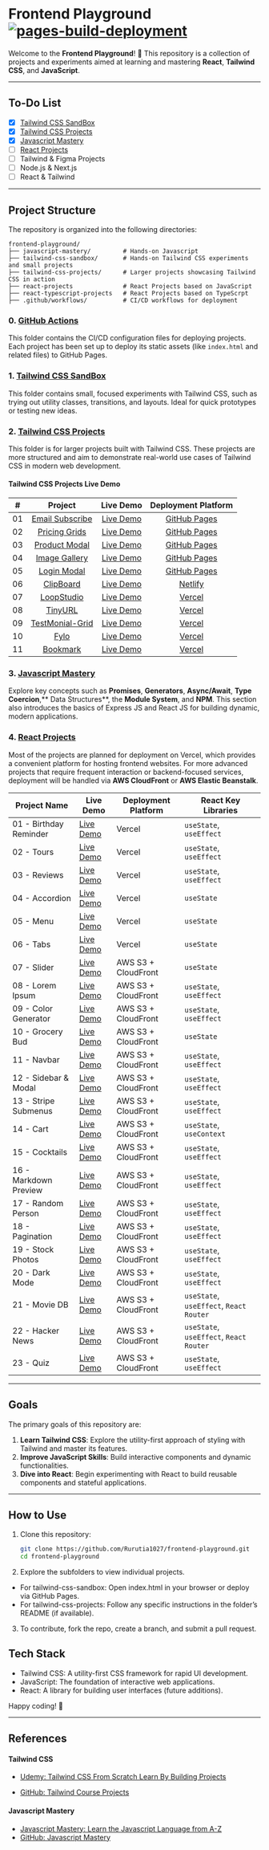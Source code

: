 # Frontend Playground [![pages-build-deployment](https://github.com/Rurutia1027/frontend-playground/actions/workflows/pages/pages-build-deployment/badge.svg)](https://github.com/Rurutia1027/frontend-playground/actions/workflows/pages/pages-build-deployment)

Welcome to the **Frontend Playground**! 🎨 This repository is a collection of projects and experiments aimed at learning and mastering **React**, **Tailwind CSS**, and **JavaScript**.

---

## To-Do List

- [x] [Tailwind CSS SandBox](./tailwind-css-sandbox/)
- [x] [Tailwind CSS Projects](./tailwind-css-projects/)
- [x] [Javascript Mastery](./javascript-mastery/)
- [ ] [React Projects](./javascript-complete-course)
- [ ] Tailwind & Figma Projects
- [ ] Node.js & Next.js
- [ ] React & Tailwind

---

## Project Structure

The repository is organized into the following directories:

```
frontend-playground/
├── javascript-mastery/         # Hands-on Javascript
├── tailwind-css-sandbox/       # Hands-on Tailwind CSS experiments and small projects
├── tailwind-css-projects/      # Larger projects showcasing Tailwind CSS in action
├── react-projects              # React Projects based on JavaScript
├── react-typescript-projects   # React Projects based on TypeScrpt
├── .github/workflows/          # CI/CD workflows for deployment
```

### 0. [GitHub Actions](https://github.com/Rurutia1027/frontend-playground/actions)

This folder contains the CI/CD configuration files for deploying projects. Each project has been set up to deploy its static assets (like `index.html` and related files) to GitHub Pages.

### 1. [Tailwind CSS SandBox](https://rurutia1027.github.io/frontend-playground/tailwind-css-sandbox/index.html)

This folder contains small, focused experiments with Tailwind CSS, such as trying out utility classes, transitions, and layouts. Ideal for quick prototypes or testing new ideas.

### 2. [Tailwind CSS Projects](./tailwind-css-projects/)

This folder is for larger projects built with Tailwind CSS. These projects are more structured and aim to demonstrate real-world use cases of Tailwind CSS in modern web development.

#### Tailwind CSS Projects Live Demo

|  #  |                                                               Project                                                               |                                                           Live Demo                                                           |            Deployment Platform             |
| :-: | :---------------------------------------------------------------------------------------------------------------------------------: | :---------------------------------------------------------------------------------------------------------------------------: | :----------------------------------------: |
| 01  | [Email Subscribe](https://github.com/Rurutia1027/frontend-playground/tree/main/tailwind-css-projects/mini-projects/email-subscribe) | [Live Demo](https://rurutia1027.github.io/frontend-playground/tailwind-css-projects/mini-projects/email-subscribe/index.html) | [GitHub Pages ](https://pages.github.com/) |
| 02  |   [Pricing Grids](https://github.com/Rurutia1027/frontend-playground/tree/main/tailwind-css-projects/mini-projects/pricing-cards)   |  [Live Demo](https://rurutia1027.github.io/frontend-playground/tailwind-css-projects/mini-projects/pricing-cards/index.html)  | [GitHub Pages ](https://pages.github.com/) |
| 03  |   [Product Modal](https://github.com/Rurutia1027/frontend-playground/tree/main/tailwind-css-projects/mini-projects/product-modal)   |  [Live Demo](https://rurutia1027.github.io/frontend-playground/tailwind-css-projects/mini-projects/product-modal/index.html)  | [GitHub Pages ](https://pages.github.com/) |
| 04  |   [Image Gallery](https://github.com/Rurutia1027/frontend-playground/tree/main/tailwind-css-projects/mini-projects/image-gallery)   |  [Live Demo](https://rurutia1027.github.io/frontend-playground/tailwind-css-projects/mini-projects/image-gallery/index.html)  | [GitHub Pages ](https://pages.github.com/) |
| 05  |     [Login Modal](https://github.com/Rurutia1027/frontend-playground/tree/main/tailwind-css-projects/mini-projects/login-modal)     |   [Live Demo](https://rurutia1027.github.io/frontend-playground/tailwind-css-projects/mini-projects/login-modal/index.html)   | [GitHub Pages ](https://pages.github.com/) |
| 06  |     [ClipBoard](https://github.com/Rurutia1027/frontend-playground/tree/main/tailwind-css-projects/website-projects/clipboard)      |                                 [Live Demo](https://tailwind-website-clipboard.netlify.app/)                                  |    [Netlify](https://app.netlify.com/)     |
| 07  |     [LoopStudio](https://github.com/Rurutia1027/frontend-playground/tree/main/tailwind-css-projects/website-projects/clipboard)     |                                   [Live Demo](https://frontend-playground-five.vercel.app/)                                   |       [Vercel](https://vercel.com/)        |
| 08  |                [TinyURL](https://github.com/Rurutia1027/frontend-playground/tree/main/tailwind-css-projects/shortly)                |                                   [Live Demo](https://frontend-playground-wi4d.vercel.app/)                                   |       [Vercel](https://vercel.com/)        |
| 09  |        [TestMonial-Grid](https://github.com/Rurutia1027/frontend-playground/tree/main/tailwind-css-projects/testmonial-grid)        |                                [Live Demo](https://frontend-playground-testmonial.vercel.app/)                                |       [Vercel](https://vercel.com/)        |
| 10  |                   [Fylo](https://github.com/Rurutia1027/frontend-playground/tree/main/tailwind-css-projects/fylo)                   |                                   [Live Demo](https://frontend-playground-j5jl.vercel.app/)                                   |       [Vercel](https://vercel.com/)        |
| 11  |               [Bookmark](https://github.com/Rurutia1027/frontend-playground/tree/main/tailwind-css-projects/bookmark)               |                                   [Live Demo](https://frontend-playground-lftt.vercel.app/)                                   |       [Vercel](https://vercel.com/)        |

### 3. [Javascript Mastery](./javascript-mastery)

Explore key concepts such as **Promises**, **Generators**, **Async/Await**, **Type Coercion**,** Data Structures**, the **Module System**, and **NPM**. This section also introduces the basics of Express JS and React JS for building dynamic, modern applications.

### 4. [React Projects](./react-projects/react-projects/)

Most of the projects are planned for deployment on Vercel, which provides a convenient platform for hosting frontend websites. For more advanced projects that require frequent interaction or backend-focused services, deployment will be handled via **AWS CloudFront** or **AWS Elastic Beanstalk**.

| Project Name           | Live Demo                                                   | Deployment Platform | React Key Libraries                     |
| ---------------------- | ----------------------------------------------------------- | ------------------- | --------------------------------------- |
| 01 - Birthday Reminder | [Live Demo](https://birthday-reminder-teal-chi.vercel.app/) | Vercel              | `useState`, `useEffect`                 |
| 02 - Tours             | [Live Demo](http://your-cloudfront-url)                     | Vercel              | `useState`, `useEffect`                 |
| 03 - Reviews           | [Live Demo](http://your-cloudfront-url)                     | Vercel              | `useState`, `useEffect`                 |
| 04 - Accordion         | [Live Demo](http://your-cloudfront-url)                     | Vercel              | `useState`                              |
| 05 - Menu              | [Live Demo](http://your-cloudfront-url)                     | Vercel              | `useState`                              |
| 06 - Tabs              | [Live Demo](http://your-cloudfront-url)                     | Vercel              | `useState`                              |
| 07 - Slider            | [Live Demo](http://your-cloudfront-url)                     | AWS S3 + CloudFront | `useState`                              |
| 08 - Lorem Ipsum       | [Live Demo](http://your-cloudfront-url)                     | AWS S3 + CloudFront | `useState`, `useEffect`                 |
| 09 - Color Generator   | [Live Demo](http://your-cloudfront-url)                     | AWS S3 + CloudFront | `useState`, `useEffect`                 |
| 10 - Grocery Bud       | [Live Demo](http://your-cloudfront-url)                     | AWS S3 + CloudFront | `useState`                              |
| 11 - Navbar            | [Live Demo](http://your-cloudfront-url)                     | AWS S3 + CloudFront | `useState`, `useEffect`                 |
| 12 - Sidebar & Modal   | [Live Demo](http://your-cloudfront-url)                     | AWS S3 + CloudFront | `useState`, `useEffect`                 |
| 13 - Stripe Submenus   | [Live Demo](http://your-cloudfront-url)                     | AWS S3 + CloudFront | `useState`, `useEffect`                 |
| 14 - Cart              | [Live Demo](http://your-cloudfront-url)                     | AWS S3 + CloudFront | `useState`, `useContext`                |
| 15 - Cocktails         | [Live Demo](http://your-cloudfront-url)                     | AWS S3 + CloudFront | `useState`, `useEffect`                 |
| 16 - Markdown Preview  | [Live Demo](http://your-cloudfront-url)                     | AWS S3 + CloudFront | `useState`, `useEffect`                 |
| 17 - Random Person     | [Live Demo](http://your-cloudfront-url)                     | AWS S3 + CloudFront | `useState`, `useEffect`                 |
| 18 - Pagination        | [Live Demo](http://your-cloudfront-url)                     | AWS S3 + CloudFront | `useState`, `useEffect`                 |
| 19 - Stock Photos      | [Live Demo](http://your-cloudfront-url)                     | AWS S3 + CloudFront | `useState`, `useEffect`                 |
| 20 - Dark Mode         | [Live Demo](http://your-cloudfront-url)                     | AWS S3 + CloudFront | `useState`, `useEffect`                 |
| 21 - Movie DB          | [Live Demo](http://your-cloudfront-url)                     | AWS S3 + CloudFront | `useState`, `useEffect`, `React Router` |
| 22 - Hacker News       | [Live Demo](http://your-cloudfront-url)                     | AWS S3 + CloudFront | `useState`, `useEffect`, `React Router` |
| 23 - Quiz              | [Live Demo](http://your-cloudfront-url)                     | AWS S3 + CloudFront | `useState`, `useEffect`                 |

---

## Goals

The primary goals of this repository are:

1. **Learn Tailwind CSS**: Explore the utility-first approach of styling with Tailwind and master its features.
2. **Improve JavaScript Skills**: Build interactive components and dynamic functionalities.
3. **Dive into React**: Begin experimenting with React to build reusable components and stateful applications.

---

## How to Use

1. Clone this repository:
   ```bash
   git clone https://github.com/Rurutia1027/frontend-playground.git
   cd frontend-playground
   ```
2. Explore the subfolders to view individual projects.

- For tailwind-css-sandbox: Open index.html in your browser or deploy via GitHub Pages.
- For tailwind-css-projects: Follow any specific instructions in the folder’s README (if available).

3. To contribute, fork the repo, create a branch, and submit a pull request.

## Tech Stack

- Tailwind CSS: A utility-first CSS framework for rapid UI development.
- JavaScript: The foundation of interactive web applications.
- React: A library for building user interfaces (future additions).

Happy coding! 🚀

---

## References

#### Tailwind CSS

- [Udemy: Tailwind CSS From Scratch Learn By Building Projects](https://www.udemy.com/course/tailwind-from-scratch/)

- [GitHub: Tailwind Course Projects](https://github.com/bradtraversy/tailwind-course-projects)

#### Javascript Mastery

- [Javascript Mastery: Learn the Javascript Language from A-Z](https://app.amigoscode.com/p/javascript-mastery)
- [GitHub: Javascript Mastery](https://github.com/amigoscode/javascript-mastery)

